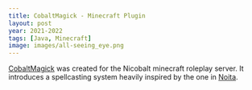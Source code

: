 ```yaml
---
title: CobaltMagick - Minecraft Plugin
layout: post
year: 2021-2022
tags: [Java, Minecraft]
image: images/all-seeing_eye.png
---
```


[CobaltMagick](https://github.com/Fusion1013/CobaltMagick) was created for the Nicobalt minecraft roleplay server. It introduces a spellcasting system heavily inspired by the one in [Noita](https://store.steampowered.com/app/881100/Noita/).
